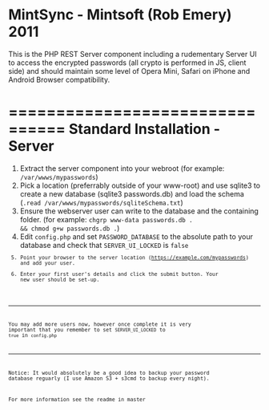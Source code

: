 MintSync - Mintsoft (Rob Emery) 2011
====================================
This is the PHP REST Server component including a rudementary Server UI to access the encrypted passwords (all crypto is performed in JS, client side) and should maintain some level of Opera Mini, Safari on iPhone and Android Browser compatibility.

================================
 Standard Installation - Server
================================

1. Extract the server component into your webroot (for example: <code>/var/wwws/mypasswords</code>)
2. Pick a location (preferrably outside of your www-root) and use sqlite3 to create a new database (sqlite3 passwords.db) and load the schema (<code>.read /var/wwws/mypasswords/sqliteSchema.txt</code>)
3. Ensure the webserver user can write to the database and the containing folder. 
    (for example: <code>chgrp www-data passwords.db . && chmod g+w passwords.db .</code>)
4. Edit <code>config.php</code> and set <code>PASSWORD_DATABASE</code> to the absolute path to your database and check that 
    <code>SERVER_UI_LOCKED</code> is <code>false<code>
5. Point your browser to the server location (https://example.com/mypasswords) and add your user.
6. Enter your first user's details and click the submit button. Your new user should be set-up. 

***
You may add more users now, however once complete it is very important that you remember to set <code>SERVER_UI_LOCKED</code> to <code>true</code> in <code>config.php</code>
***

Notice: It would absolutely be a good idea to backup your password database reguarly (I use Amazon S3 + s3cmd to backup every night).

For more information see the readme in master